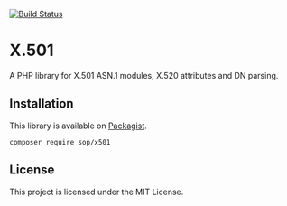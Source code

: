 [![Build Status](https://travis-ci.org/sop/x501.svg?branch=master)](https://travis-ci.org/sop/x501)

# X.501
A PHP library for X.501 ASN.1 modules, X.520 attributes and DN parsing.

## Installation
This library is available on
[Packagist](https://packagist.org/packages/sop/x501).

    composer require sop/x501

## License
This project is licensed under the MIT License.
